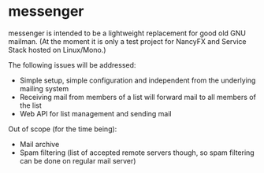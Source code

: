 ﻿
messenger
=========

messenger is intended to be a lightweight replacement for good old GNU mailman.
(At the moment it is only a test project for NancyFX and Service Stack hosted on Linux/Mono.)

The following issues will be addressed:
* Simple setup, simple configuration and independent from the underlying mailing system
* Receiving mail from members of a list will forward mail to all members of the list
* Web API for list management and sending mail

Out of scope (for the time being):
* Mail archive
* Spam filtering (list of accepted remote servers though, so spam filtering can be done on regular mail server)
